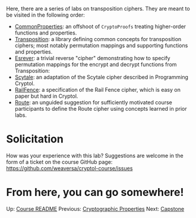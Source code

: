 Here, there are a series of labs on transposition ciphers. They are
meant to be visited in the following order:
* [CommonProperties](CommonProperties.md): an offshoot of `CryptoProofs` treating higher-order functions and properties.
* [Transposition](Transposition.md): a library defining common concepts for transposition ciphers; most notably permutation mappings and supporting functions and properties.
* [Esrever](Esrever.md): a trivial reverse "cipher" demonstrating how to specify permutation mappings for the encrypt and decrypt functions from Transposition:
* [Scytale](Scytale.md): an adaptation of the Scytale cipher described in Programming Cryptol.
* [RailFence](RailFence.md): a specification of the Rail Fence cipher, which is easy on paper but hard in Cryptol.
* [Route](Route.md): an unguided suggestion for sufficiently motivated course participants to define the Route cipher using concepts learned in prior labs.

# Solicitation

How was your experience with this lab? Suggestions are welcome in the
form of a ticket on the course GitHub page:
https://github.com/weaversa/cryptol-course/issues

# From here, you can go somewhere!

Up: [Course README](/README.md)
Previous: [Cryptographic Properties](/labs/CryptoProofs/CryptoProofs.md)
Next: [Capstone](/labs/LoremIpsum/LoremIpsum.md)
